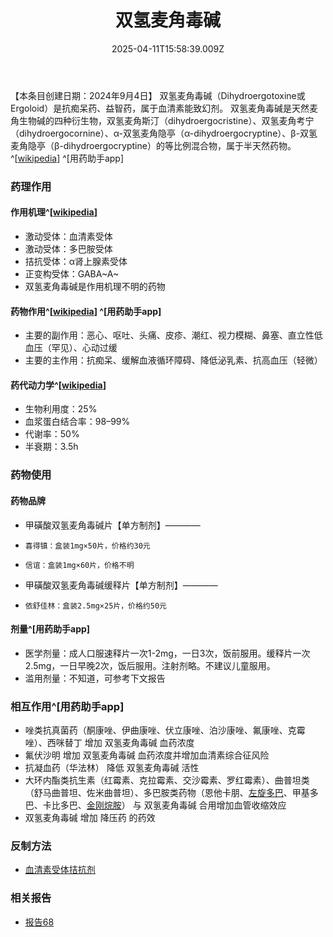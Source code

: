 ﻿---
title: 双氢麦角毒碱
description: 
published: true
date: 2025-04-11T15:58:39.009Z
tags: 
editor: markdown
dateCreated: 2025-04-11T15:58:34.573Z
---

【本条目创建日期：2024年9月4日】
双氢麦角毒碱（Dihydroergotoxine或Ergoloid）是抗痴呆药、益智药，属于血清素能致幻剂。
双氢麦角毒碱是天然麦角生物碱的四种衍生物，双氢麦角斯汀（dihydroergocristine）、双氢麦角考宁（dihydroergocornine）、α-双氢麦角隐亭（α-dihydroergocryptine）、β-双氢麦角隐亭（β-dihydroergocryptine）的等比例混合物，属于半天然药物。^[[wikipedia](https://en.wikipedia.org/wiki/Ergoloid)] ^[用药助手app]
### 药理作用
#### 作用机理^[[wikipedia](https://en.wikipedia.org/wiki/Ergoloid)]
- 激动受体：血清素受体
- 激动受体：多巴胺受体
- 拮抗受体：α肾上腺素受体
- 正变构受体：GABA~A~
- 双氢麦角毒碱是作用机理不明的药物
#### 药物作用^[[wikipedia](https://en.wikipedia.org/wiki/Ergoloid)] ^[用药助手app]
- 主要的副作用：恶心、呕吐、头痛、皮疹、潮红、视力模糊、鼻塞、直立性低血压（罕见）、心动过缓
- 主要的主作用：抗痴呆、缓解血液循环障碍、降低泌乳素、抗高血压（轻微）
#### 药代动力学^[[wikipedia](https://en.wikipedia.org/wiki/Ergoloid)]
- 生物利用度：25%
- 血浆蛋白结合率：98–99%
- 代谢率：50%
- 半衰期：3.5h
### 药物使用
#### 药物品牌
- 甲磺酸双氢麦角毒碱片【单方制剂】————
-     喜得镇：盒装1mg×50片，价格约30元
-     信谊：盒装1mg×60片，价格不明
- 甲磺酸双氢麦角毒碱缓释片【单方制剂】————
-     依舒佳林：盒装2.5mg×25片，价格约50元
#### 剂量^[用药助手app]
- 医学剂量：成人口服速释片一次1-2mg，一日3次，饭前服用。缓释片一次2.5mg，一日早晚2次，饭后服用。注射剂略。不建议儿童服用。
- 滥用剂量：不知道，可参考下文报告
### 相互作用^[用药助手app]
- 唑类抗真菌药（酮康唑、伊曲康唑、伏立康唑、泊沙康唑、氟康唑、克霉唑）、西咪替丁 增加 双氢麦角毒碱 血药浓度
- 氟伏沙明 增加 双氢麦角毒碱 血药浓度并增加血清素综合征风险
- 抗凝血药（华法林） 降低 双氢麦角毒碱 活性
- 大环内酯类抗生素（红霉素、克拉霉素、交沙霉素、罗红霉素）、曲普坦类（舒马曲普坦、佐米曲普坦）、多巴胺类药物（恩他卡朋、[左旋多巴](/drug/多巴丝肼)、甲基多巴、卡比多巴、[金刚烷胺](/drug/ATD)） 与 双氢麦角毒碱 合用增加血管收缩效应
- 双氢麦角毒碱 增加 降压药 的药效
### 反制方法
- [血清素受体拮抗剂](/t/血清素受体拮抗剂)
### 相关报告
- [报告68](/report/RP068/)

